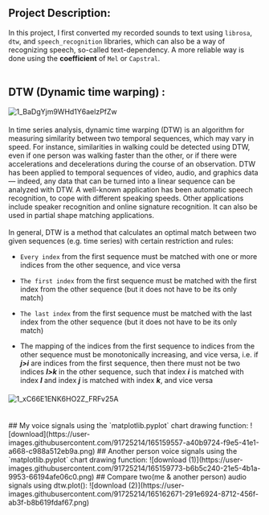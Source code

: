 
## **Project Description:**

In this project, I first converted my recorded sounds to text using `librosa`, `dtw`, and `speech_recognition` libraries, which can also be a way of recognizing speech, so-called text-dependency. A more reliable way is done using the **coefficient** of `Mel` or `Capstral`.
<br>
<br>
## DTW (Dynamic time warping) :
![1_BaDgYjm9WHd1Y6aelzPfZw](https://user-images.githubusercontent.com/91725214/165158918-8743e3ae-7257-4e1d-9ec4-dcfa948bb71f.png)
####
In time series analysis, dynamic time warping (DTW) is an algorithm for measuring similarity between two temporal sequences, which may vary in speed. For instance, similarities in walking could be detected using DTW, even if one person was walking faster than the other, or if there were accelerations and decelerations during the course of an observation. DTW has been applied to temporal sequences of video, audio, and graphics data — indeed, any data that can be turned into a linear sequence can be analyzed with DTW. A well-known application has been automatic speech recognition, to cope with different speaking speeds. Other applications include speaker recognition and online signature recognition. It can also be used in partial shape matching applications.
<br>
<br>
In general, DTW is a method that calculates an optimal match between two given sequences (e.g. time series) with certain restriction and rules:
- `Every index` from the first sequence must be matched with one or more indices from the other sequence, and vice versa
- `The first index` from the first sequence must be matched with the first index from the other sequence (but it does not have to be its only match)
- `The last index` from the first sequence must be matched with the last index from the other sequence (but it does not have to be its only match)

- The mapping of the indices from the first sequence to indices from the other sequence must be monotonically increasing, and vice versa, i.e. if ***j>i***  are indices from the first sequence, then there must not be two indices ***l>k*** in the other sequence, such that index ***i*** is matched with index ***l*** and index ***j*** is matched with index ***k***, and vice versa
####
![1_xC66E1ENK6HO2Z_FRFv25A](https://user-images.githubusercontent.com/91725214/165158949-45813901-40c8-4139-a080-ff29ca93a3f1.png)
####
<br>
## My voice signals using the `matplotlib.pyplot` chart drawing function:
![download](https://user-images.githubusercontent.com/91725214/165159557-a40b9724-f9e5-41e1-a668-c988a512eb9a.png)
## Another person voice signals using the `matplotlib.pyplot` chart drawing function:
![download (1)](https://user-images.githubusercontent.com/91725214/165159773-b6b5c240-21e5-4b1a-9953-66194afe06c0.png)
## Compare two(me & another person) audio signals using dtw.plot():
![download (2)](https://user-images.githubusercontent.com/91725214/165162671-291e6924-8712-456f-ab3f-b8b619fdaf67.png)

